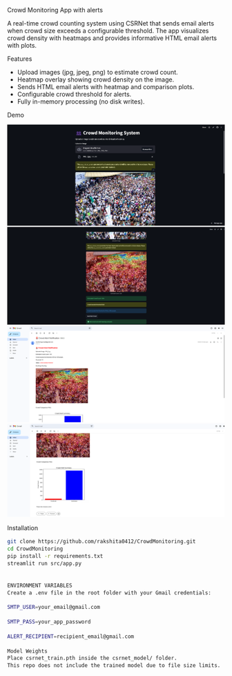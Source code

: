 Crowd Monitoring App with alerts

A real-time crowd counting system using CSRNet that sends email alerts when crowd size exceeds a configurable threshold. The app visualizes crowd density with heatmaps and provides informative HTML email alerts with plots.  

Features

- Upload images (jpg, jpeg, png) to estimate crowd count.
- Heatmap overlay showing crowd density on the image.
- Sends HTML email alerts with heatmap and comparison plots.
- Configurable crowd threshold for alerts.
- Fully in-memory processing (no disk writes).

Demo

![App Screenshot](docs/demo_screenshot1.png)
![App Screenshot](docs/demo_screenshot2.png)
![Email Screenshot](docs/demo_screenshot3.png)
![Email Screenshot](docs/demo_screenshot4.png)



Installation

```bash
git clone https://github.com/rakshita0412/CrowdMonitoring.git
cd CrowdMonitoring
pip install -r requirements.txt
streamlit run src/app.py


ENVIRONMENT VARIABLES
Create a .env file in the root folder with your Gmail credentials:

SMTP_USER=your_email@gmail.com

SMTP_PASS=your_app_password

ALERT_RECIPIENT=recipient_email@gmail.com

Model Weights
Place csrnet_train.pth inside the csrnet_model/ folder.
This repo does not include the trained model due to file size limits.
